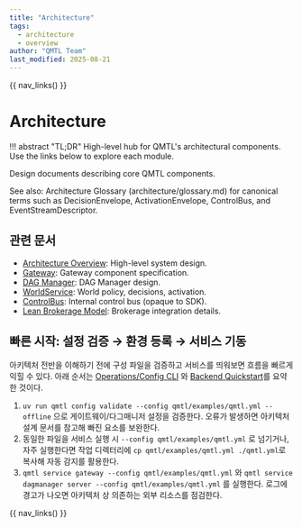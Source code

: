 ```yaml
---
title: "Architecture"
tags:
  - architecture
  - overview
author: "QMTL Team"
last_modified: 2025-08-21
---
```


{{ nav_links() }}

# Architecture

!!! abstract "TL;DR"
    High-level hub for QMTL's architectural components. Use the links below to explore each module.

Design documents describing core QMTL components.

See also: Architecture Glossary (architecture/glossary.md) for canonical terms such as DecisionEnvelope, ActivationEnvelope, ControlBus, and EventStreamDescriptor.

## 관련 문서
- [Architecture Overview](architecture.md): High-level system design.
- [Gateway](gateway.md): Gateway component specification.
- [DAG Manager](dag-manager.md): DAG Manager design.
- [WorldService](worldservice.md): World policy, decisions, activation.
- [ControlBus](controlbus.md): Internal control bus (opaque to SDK).
- [Lean Brokerage Model](lean_brokerage_model.md): Brokerage integration details.

## 빠른 시작: 설정 검증 → 환경 등록 → 서비스 기동

아키텍처 전반을 이해하기 전에 구성 파일을 검증하고 서비스를 띄워보면 흐름을
빠르게 익힐 수 있다. 아래 순서는 [Operations/Config CLI](../operations/config-cli.md)
와 [Backend Quickstart](../operations/backend_quickstart.md)를 요약한 것이다.

1. `uv run qmtl config validate --config qmtl/examples/qmtl.yml --offline`
   으로 게이트웨이/다그매니저 설정을 검증한다. 오류가 발생하면 아키텍처 설계
   문서를 참고해 빠진 요소를 보완한다.
2. 동일한 파일을 서비스 실행 시 `--config qmtl/examples/qmtl.yml` 로 넘기거나,
   자주 실행한다면 작업 디렉터리에 `cp qmtl/examples/qmtl.yml ./qmtl.yml`로 복사해
   자동 감지를 활용한다.
3. `qmtl service gateway --config qmtl/examples/qmtl.yml` 와 `qmtl service dagmanager server --config qmtl/examples/qmtl.yml`
   를 실행한다. 로그에 경고가 나오면 아키텍처 상 의존하는 외부 리소스를 점검한다.

{{ nav_links() }}
